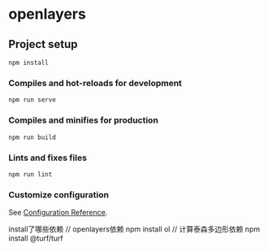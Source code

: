# openlayers

## Project setup
```
npm install
```

### Compiles and hot-reloads for development
```
npm run serve
```

### Compiles and minifies for production
```
npm run build
```

### Lints and fixes files
```
npm run lint
```

### Customize configuration
See [Configuration Reference](https://cli.vuejs.org/config/).

install了哪些依赖
// openlayers依赖
npm install ol
// 计算泰森多边形依赖
npm install @turf/turf